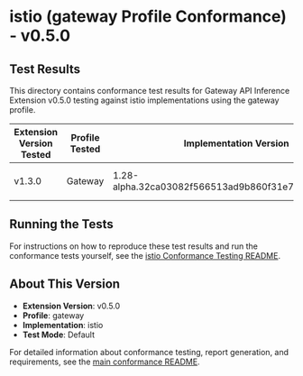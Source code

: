 # istio (gateway Profile Conformance) - v0.5.0

## Test Results

This directory contains conformance test results for Gateway API Inference Extension v0.5.0 testing against istio implementations using the gateway profile.

| Extension Version Tested | Profile Tested | Implementation Version | Mode    | Report | Status |
|--------------------------|----------------|------------------------|---------|--------|--------|
| v1.3.0 | Gateway | 1.28-alpha.32ca03082f566513ad9b860f31e7745b0f68dc91 | default | [./1.28-alpha.32ca03082f566513ad9b860f31e7745b0f68dc91-default-gateway-report.yaml](././1.28-alpha.32ca03082f566513ad9b860f31e7745b0f68dc91-default-gateway-report.yaml) | PASS |
## Running the Tests

For instructions on how to reproduce these test results and run the conformance tests yourself, see the [istio Conformance Testing README](../../../../scripts/istio/README.md).

## About This Version

- **Extension Version**: v0.5.0
- **Profile**: gateway
- **Implementation**: istio
- **Test Mode**: Default

For detailed information about conformance testing, report generation, and requirements, see the [main conformance README](../../../../../README.md).
